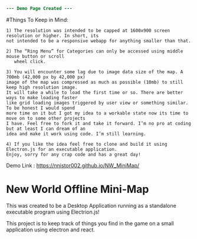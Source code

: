 ```diff
--- Demo Page Created --- 
```

#Things To Keep in Mind:

	1) The resolution was intended to be capped at 1600x900 screen resolution or higher. In short, its 
	not intended to be a responsive webapp for anything smaller than that.
  
	2) The “Ring Menu” for Categories can only be accessed using middle mouse button or scroll 
	   wheel click.
  
	3) You will encounter some lag due to image data size of the map. A 700mb (42,000 px by 42,000 px) 
	image of the map was compressed as much as possible (10mb) to still keep high resolution image. 
	It will take a while to load the first time or so. There are better ways to make loading faster 
	like grid loading images triggered by user view or something similar. To be honest I would spend 
	more time on it but I got my idea to a workable state now its time to move on to some other projects 
	I have. Feel free to fork it and take it forward. I’m no pro at coding but at least I can dream of an 
	idea and make it work using code. I’m still learning.
     
	4) If you like the idea feel free to clone and build it using Electron.js for an executable application. 
	Enjoy, sorry for any crap code and has a great day!


Demo Link : https://nnistor002.github.io/NW_MiniMap/ 



# New World Offline Mini-Map

This was created to be a Desktop Application running as a standalone executable program using Electrion.js! 

This project is to keep track of things you find in the game on a small application using electron and react.
